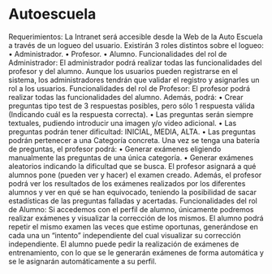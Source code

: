 # Autoescuela
Requerimientos: La Intranet será accesible desde la Web de la Auto Escuela a través de un logueo del usuario. Existirán 3 roles distintos sobre el logueo: • Administrador. 
• Profesor. 
• Alumno. Funcionalidades del rol de Administrador: El administrador podrá realizar todas las funcionalidades del profesor y del alumno. Aunque los usuarios pueden registrarse en el sistema, los administradores tendrán que validar el registro y asignarles un rol a los usuarios. Funcionalidades del rol de Profesor: El profesor podrá realizar todas las funcionalidades del alumno. Además, podrá: • Crear preguntas tipo test de 3 respuestas posibles, pero sólo 1 respuesta válida (Indicando cuál es la respuesta correcta). • Las preguntas serán siempre textuales, pudiendo introducir una imagen y/o video adicional. • Las preguntas podrán tener dificultad: INICIAL, MEDIA, ALTA. • Las preguntas podrán pertenecer a una Categoría concreta. Una vez se tenga una batería de preguntas, el profesor podrá: • Generar exámenes eligiendo manualmente las preguntas de una única categoría. • Generar exámenes aleatorios indicando la dificultad que se busca. El profesor asignará a qué alumnos pone (pueden ver y hacer) el examen creado. Además, el profesor podrá ver los resultados de los exámenes realizados por los diferentes alumnos y ver en qué se han equivocado, teniendo la posibilidad de sacar estadísticas de las preguntas falladas y acertadas. Funcionalidades del rol de Alumno: Si accedemos con el perfil de alumno, únicamente podremos realizar exámenes y visualizar la corrección de los mismos. El alumno podrá repetir el mismo examen las veces que estime oportunas, generándose en cada una un “intento” independiente del cual visualizar su corrección independiente. El alumno puede pedir la realización de exámenes de entrenamiento, con lo que se le generarán exámenes de forma automática y se le asignarán automáticamente a su perfil.

